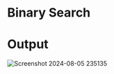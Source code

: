 # Binary Search
# Output

![Screenshot 2024-08-05 235135](https://github.com/user-attachments/assets/edbd4fd5-4472-45d9-8744-7935220a490e)

